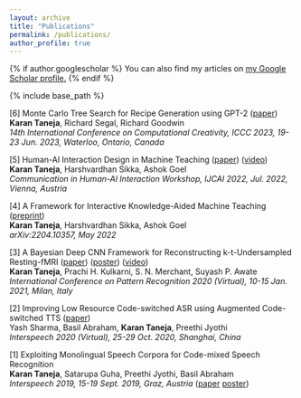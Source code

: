 ```yaml
---
layout: archive
title: "Publications"
permalink: /publications/
author_profile: true
---
```


{% if author.googlescholar %}
  You can also find my articles on <u><a href="{{author.googlescholar}}">my Google Scholar profile</a>.</u>
{% endif %}

{% include base_path %}

<!-- 
	***********************************************
	NEVER EVER FORGET DOUBLE SPACE AFTER EACH LINE.
	***********************************************
 -->

[6] Monte Carlo Tree Search for Recipe Generation using GPT-2 ([paper](/files/recipe-generation-paper-iccc23.pdf))  
<b>Karan Taneja</b>, Richard Segal, Richard Goodwin  
<i>14th International Conference on Computational Creativity, ICCC 2023, 19-23 Jun. 2023, Waterloo, Ontario, Canada</i>  

[5] Human-AI Interaction Design in Machine Teaching ([paper](https://arxiv.org/abs/2206.05182)) ([video](https://youtu.be/2oAD_YKMq30))  
<b>Karan Taneja</b>, Harshvardhan Sikka, Ashok Goel  
<i>Communication in Human-AI Interaction Workshop, IJCAI 2022, Jul. 2022, Vienna, Austria</i>  

[4] A Framework for Interactive Knowledge-Aided Machine Teaching ([preprint](https://arxiv.org/abs/2204.10357))  
<b>Karan Taneja</b>, Harshvardhan Sikka, Ashok Goel  
<i>arXiv:2204.10357, May 2022</i>  

[3] A Bayesian Deep CNN Framework for Reconstructing k-t-Undersampled Resting-fMRI ([paper](/files/fmri2020-preprint.pdf)) ([poster](/files/ICPR2020_2323_Poster.pdf)) ([video](https://youtu.be/G7fm7rPV_qg))  
<b>Karan Taneja</b>, Prachi H. Kulkarni, S. N. Merchant, Suyash P. Awate  
<i>International Conference on Pattern Recognition 2020 (Virtual), 10-15 Jan. 2021, Milan, Italy</i>  

[2] Improving Low Resource Code-switched ASR using Augmented Code-switched TTS ([paper](https://arxiv.org/pdf/2010.05549.pdf))  
Yash Sharma, Basil Abraham, <b>Karan Taneja</b>, Preethi Jyothi    
<i>Interspeech 2020 (Virtual), 25-29 Oct. 2020, Shanghai, China</i>  

[1] Exploiting Monolingual Speech Corpora for Code-mixed Speech Recognition  
<b>Karan Taneja</b>, Satarupa Guha, Preethi Jyothi, Basil Abraham  
<i>Interspeech 2019, 15-19 Sept. 2019, Graz, Austria</i> ([paper](https://www.isca-speech.org/archive/Interspeech_2019/pdfs/1959.pdf) [poster](/files/cm-asr-2019-poster.pdf))  

<!-- {% for post in site.publications reversed %}
  {% include archive-single.html %}
{% endfor %} -->
